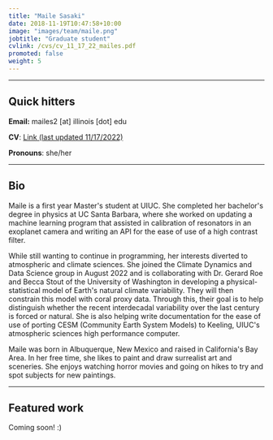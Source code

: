 ```yaml
---
title: "Maile Sasaki"
date: 2018-11-19T10:47:58+10:00
image: "images/team/maile.png"
jobtitle: "Graduate student"
cvlink: /cvs/cv_11_17_22_mailes.pdf
promoted: false
weight: 5
--- 
```


---
## Quick hitters

**Email:** mailes2 [at] illinois [dot] edu 

**CV**: [Link (last updated 11/17/2022)](/cvs/cv_11_17_22_mailes.pdf)

**Pronouns**: she/her

---
## Bio 
Maile is a first year Master's student at UIUC. She completed her bachelor's degree in physics at UC Santa Barbara, where she worked on updating a machine learning program that assisted in calibration of resonators in an exoplanet camera and writing an API for the ease of use of a high contrast filter.

While still wanting to continue in programming, her interests diverted to atmospheric and climate sciences. She joined the Climate Dynamics and Data Science group in August 2022 and is collaborating with Dr. Gerard Roe and Becca Stout of the University of Washington in developing a physical-statistical model of Earth's natural climate variability. They will then constrain this model with coral proxy data. Through this, their goal is to help distinguish whether the recent interdecadal variability over the last century is forced or natural. She is also helping write documentation for the ease of use of porting CESM (Community Earth System Models) to Keeling, UIUC's atmospheric sciences high performance computer.

Maile was born in Albuquerque, New Mexico and raised in California's Bay Area. In her free time, she likes to paint and draw surrealist art and sceneries. She enjoys watching horror movies and going on hikes to try and spot subjects for new paintings.

---
## Featured work
Coming soon! :)
